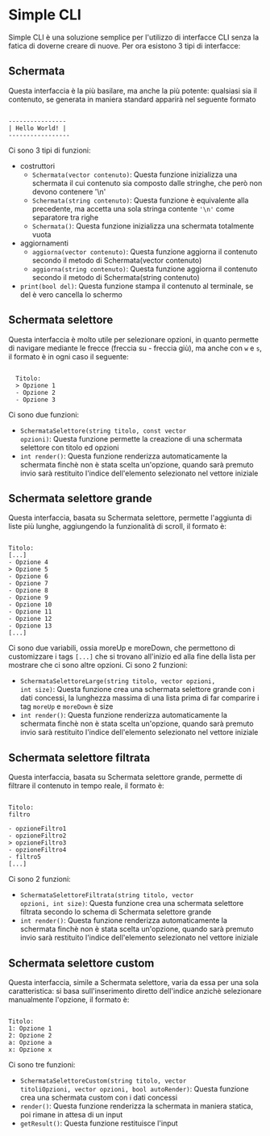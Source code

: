 # Simple CLI
Simple CLI è una soluzione semplice per l'utilizzo di interfacce CLI senza la fatica di doverne creare di nuove.
Per ora esistono 3 tipi di interfacce:
## Schermata
Questa interfaccia è la più basilare, ma anche la più potente: qualsiasi sia il contenuto, se generata in maniera standard apparirà nel seguente formato
<pre><code>
----------------
| Hello World! |
-----------------
</code></pre>
Ci sono 3 tipi di funzioni:
- costruttori
  - <code>Schermata(vector<string> contenuto)</code>: Questa funzione inizializza una schermata il cui contenuto sia composto dalle stringhe, che però non devono contenere '\n'
  - <code>Schermata(string contenuto)</code>: Questa funzione è equivalente alla precedente, ma accetta una sola stringa contente <code>'\n'</code> come separatore tra righe
  - <code>Schermata()</code>: Questa funzione inizializza una schermata totalmente vuota
- aggiornamenti
  - <code>aggiorna(vector<string> contenuto)</code>: Questa funzione aggiorna il contenuto secondo il metodo di Schermata(vector<string> contenuto)
  - <code>aggiorna(string contenuto)</code>: Questa funzione aggiorna il contenuto secondo il metodo di Schermata(string contenuto)
- <code>print(bool del)</code>: Questa funzione stampa il contenuto al terminale, se del è vero cancella lo schermo
## Schermata selettore
Questa interfaccia è molto utile per selezionare opzioni, in quanto permette di navigare mediante le frecce (freccia su - freccia giù), ma anche con <code>w</code> e <code>s</code>, il formato è in ogni caso il seguente:
<pre><code>
  Titolo:
  > Opzione 1
  - Opzione 2
  - Opzione 3
</code></pre>
Ci sono due funzioni:
- <code>SchermataSelettore(string  titolo, const vector<string> opzioni)</code>: Questa funzione permette la creazione di una schermata selettore con titolo ed opzioni
- <code>int render()</code>: Questa funzione renderizza automaticamente la schermata finchè non è stata scelta un'opzione, quando sarà premuto invio sarà restituito l'indice dell'elemento selezionato nel vettore iniziale
## Schermata selettore grande
Questa interfaccia, basata su Schermata selettore, permette l'aggiunta di liste più lunghe, aggiungendo la funzionalità di scroll, il formato è:
<pre><code>
Titolo:
[...]
- Opzione 4
> Opzione 5
- Opzione 6
- Opzione 7
- Opzione 8
- Opzione 9
- Opzione 10
- Opzione 11
- Opzione 12
- Opzione 13
[...]  
</code></pre>
Ci sono due variabili, ossia moreUp e moreDown, che permettono di customizzare i tags <code>[...]</code> che si trovano all'inizio ed alla fine della lista per mostrare che ci sono altre opzioni.
Ci sono 2 funzioni:
- <code>SchermataSelettoreLarge(string titolo, vector<string> opzioni, int size)</code>: Questa funzione crea una schermata selettore grande con i dati concessi, la lunghezza massima di una lista prima di far comparire i tag <code>moreUp</code> e <code>moreDown</code> è size
- <code>int render()</code>: Questa funzione renderizza automaticamente la schermata finchè non è stata scelta un'opzione, quando sarà premuto invio sarà restituito l'indice dell'elemento selezionato nel vettore iniziale
## Schermata selettore filtrata
Questa interfaccia, basata su Schermata selettore grande, permette di filtrare il contenuto in tempo reale, il formato è:
<pre><code>
Titolo:
filtro

- opzioneFiltro1
- opzioneFiltro2
> opzioneFiltro3
- opzioneFiltro4
- filtro5
[...]
</code></pre>
Ci sono 2 funzioni:
- <code>SchermataSelettoreFiltrata(string titolo, vector<string> opzioni, int size)</code>: Questa funzione crea una schermata selettore filtrata secondo lo schema di Schermata selettore grande
- <code>int render()</code>: Questa funzione renderizza automaticamente la schermata finchè non è stata scelta un'opzione, quando sarà premuto invio sarà restituito l'indice dell'elemento selezionato nel vettore iniziale
## Schermata selettore custom
Questa interfaccia, simile a Schermata selettore, varia da essa per una sola caratteristica: si basa sull'inserimento diretto dell'indice anzichè selezionare manualmente l'opzione, il formato è:
<pre><code>
Titolo:
1: Opzione 1
2: Opzione 2
a: Opzione a
x: Opzione x
</code></pre>
Ci sono tre funzioni:
- <code>SchermataSelettoreCustom(string titolo, vector<char> titoliOpzioni, vector<string> opzioni, bool autoRender)</code>: Questa funzione crea una schermata custom con i dati concessi
- <code>render()</code>: Questa funzione renderizza la schermata in maniera statica, poi rimane in attesa di un input
- <code>getResult()</code>: Questa funzione restituisce l'input

